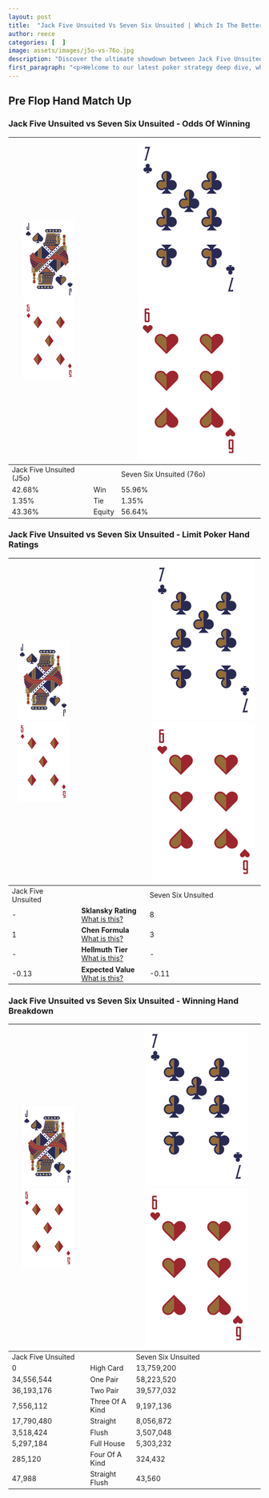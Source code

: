 ```yaml
---
layout: post
title:  "Jack Five Unsuited Vs Seven Six Unsuited | Which Is The Better Hand In Poker? A Complete Guide"
author: reece
categories: [  ]
image: assets/images/j5o-vs-76o.jpg
description: "Discover the ultimate showdown between Jack Five Unsuited and Seven Six Unsuited in poker! Uncover the odds, strategies, and scenarios where one hand triumphs over the other. Get ready to up your poker game with this thrilling analysis."
first_paragraph: "<p>Welcome to our latest poker strategy deep dive, where we're pitting two distinct hands against each other in a high-stakes showdown: Jack Five Unsuited vs Seven Six Unsuited.</p><p>In the dynamic world of poker, every decision counts, and knowing which hand holds the upper hand is key to your success at the table.</p><p>In this article, we'll dissect these two hands, explore the scenarios where one dominates the other, and equip you with the knowledge to make strategic choices that can tip the odds in your favor.</p><p>Get ready to unravel the intriguing dynamics of these poker hands and elevate your game to new heights.</p>"
---
```




[comment]: # (sp0)

## Pre Flop Hand Match Up

<div class="table hand-ratings" markdown="1"> 



### Jack Five Unsuited vs Seven Six Unsuited - Odds Of Winning


    
| ![image info](assets/images/hand1/J.png) ![image info](assets/images/hand1/5o.png) |  | ![image info](assets/images/hand2/7.png) ![image info](assets/images/hand2/6o.png) |
| -------- | -------- | -------- |
| Jack Five Unsuited (J5o) |  | Seven Six Unsuited (76o) |
| 42.68% | Win | 55.96% |
| 1.35% | Tie | 1.35% |
| 43.36% | Equity | 56.64% |




[comment]: # (sp1)



### Jack Five Unsuited vs Seven Six Unsuited - Limit Poker Hand Ratings


    
| ![image info](assets/images/hand1/J.png) ![image info](assets/images/hand1/5o.png) |  | ![image info](assets/images/hand2/7.png) ![image info](assets/images/hand2/6o.png) |
| -------- | -------- | -------- |
| Jack Five Unsuited |  | Seven Six Unsuited |
| - | **Sklansky Rating** [What is this?](/sklansky-rating-explained) | 8 |
| 1 | **Chen Formula** [What is this?](/chen-formula-explained) | 3 |
| - | **Hellmuth Tier** [What is this?](/Hellmuth-tier-explained) | - |
| -0.13 | **Expected Value** [What is this?](/expected-value-explained) | -0.11 |




[comment]: # (sp2)



### Jack Five Unsuited vs Seven Six Unsuited - Winning Hand Breakdown


    
| ![image info](assets/images/hand1/J.png) ![image info](assets/images/hand1/5o.png) |  | ![image info](assets/images/hand2/7.png) ![image info](assets/images/hand2/6o.png) |
| -------- | -------- | -------- |
| Jack Five Unsuited |  | Seven Six Unsuited |
| 0 | High Card | 13,759,200 |
| 34,556,544 | One Pair | 58,223,520 |
| 36,193,176 | Two Pair | 39,577,032 |
| 7,556,112 | Three Of A Kind | 9,197,136 |
| 17,790,480 | Straight | 8,056,872 |
| 3,518,424 | Flush | 3,507,048 |
| 5,297,184 | Full House | 5,303,232 |
| 285,120 | Four Of A Kind | 324,432 |
| 47,988 | Straight Flush | 43,560 |




[comment]: # (sp3)



</div>

[comment]: # (sp4)



[comment]: # (sp5)

